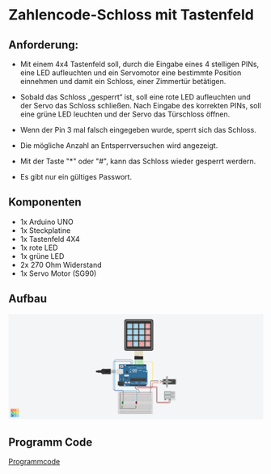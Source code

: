 # Zahlencode-Schloss mit Tastenfeld

## Anforderung:

* Mit einem 4x4 Tastenfeld soll, durch die Eingabe eines 4 stelligen PINs, 
  eine LED aufleuchten und ein Servomotor eine bestimmte Position einnehmen und damit ein Schloss, einer Zimmertür betätigen.

* Sobald das Schloss „gesperrt“ ist, soll eine rote LED aufleuchten und der Servo das Schloss schließen. 
  Nach Eingabe des korrekten PINs, soll eine grüne LED leuchten und der Servo das Türschloss öffnen.
* Wenn der Pin 3 mal falsch eingegeben wurde, sperrt sich das Schloss. 
* Die mögliche Anzahl an Entsperrversuchen wird angezeigt. 

* Mit der Taste "*" oder "#", kann das Schloss wieder gesperrt werdern.

* Es gibt nur ein gültiges Passwort. 


## Komponenten 

* 1x Arduino UNO
* 1x Steckplatine
* 1x Tastenfeld 4X4
* 1x rote LED
* 1x grüne LED
* 2x 270 Ohm Widerstand
* 1x Servo Motor (SG90)

## Aufbau

![Aufbau](https://raw.githubusercontent.com/CRBK/Zahlencode-Schloss/master/Zahlencode-Schloss.png)


## Programm Code

[Programmcode](https://github.com/CRBK/Zahlencode-Schloss/blob/master/Programmcode)
